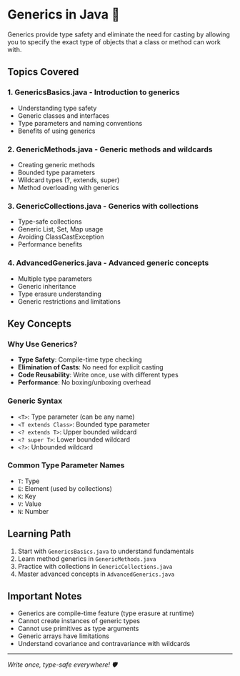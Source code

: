 # Generics in Java 🔧

Generics provide type safety and eliminate the need for casting by allowing you to specify the exact type of objects that a class or method can work with.

## Topics Covered

### 1. **GenericsBasics.java** - Introduction to generics
- Understanding type safety
- Generic classes and interfaces
- Type parameters and naming conventions
- Benefits of using generics

### 2. **GenericMethods.java** - Generic methods and wildcards
- Creating generic methods
- Bounded type parameters
- Wildcard types (?, extends, super)
- Method overloading with generics

### 3. **GenericCollections.java** - Generics with collections
- Type-safe collections
- Generic List, Set, Map usage
- Avoiding ClassCastException
- Performance benefits

### 4. **AdvancedGenerics.java** - Advanced generic concepts
- Multiple type parameters
- Generic inheritance
- Type erasure understanding
- Generic restrictions and limitations

## Key Concepts

### **Why Use Generics?**
- **Type Safety**: Compile-time type checking
- **Elimination of Casts**: No need for explicit casting
- **Code Reusability**: Write once, use with different types
- **Performance**: No boxing/unboxing overhead

### **Generic Syntax**
- `<T>`: Type parameter (can be any name)
- `<T extends Class>`: Bounded type parameter
- `<? extends T>`: Upper bounded wildcard
- `<? super T>`: Lower bounded wildcard
- `<?>`: Unbounded wildcard

### **Common Type Parameter Names**
- `T`: Type
- `E`: Element (used by collections)
- `K`: Key
- `V`: Value
- `N`: Number

## Learning Path

1. Start with `GenericsBasics.java` to understand fundamentals
2. Learn method generics in `GenericMethods.java`
3. Practice with collections in `GenericCollections.java`
4. Master advanced concepts in `AdvancedGenerics.java`

## Important Notes

- Generics are compile-time feature (type erasure at runtime)
- Cannot create instances of generic types
- Cannot use primitives as type arguments
- Generic arrays have limitations
- Understand covariance and contravariance with wildcards

---
*Write once, type-safe everywhere! 🛡️*
